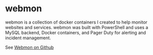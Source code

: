# webmon
webmon is a collection of docker containers I created to help monitor websites and services. webmon was built with PowerShell and uses a MySQL backend, Docker containers, and Pager Duty for alerting and incident management.

See [Webmon on Github](https://github.com/rickjacobo/webmon/)
